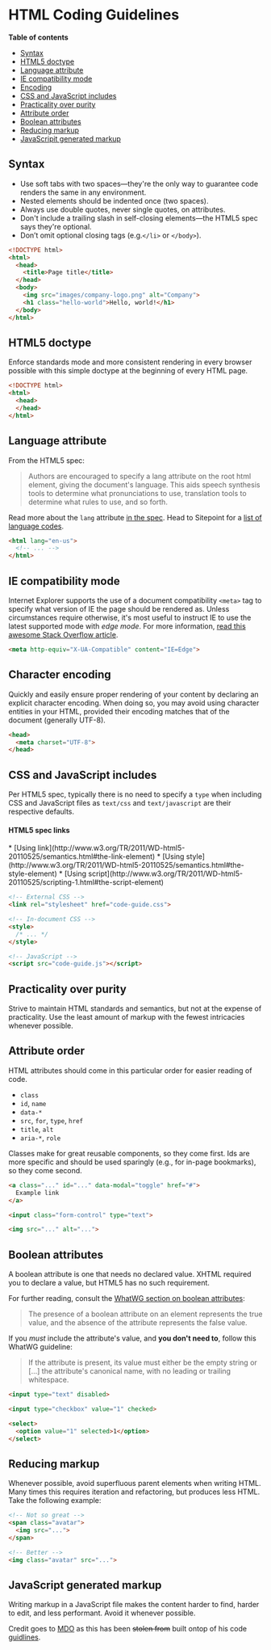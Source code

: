# HTML Coding Guidelines

**Table of contents**

* [Syntax](#html-syntax)
* [HTML5 doctype](#html-doctype)
* [Language attribute](#html-lang)
* [IE compatibility mode](#html-ie-compatibility-mode)
* [Encoding](#html-encoding)
* [CSS and JavaScript includes](#html-style-script)
* [Practicality over purity](#html-practicality-over-purity)
* [Attribute order](#html-attribute-order)
* [Boolean attributes](#html-boolean-attributes)
* [Reducing markup](#html-reducing-markup)
* [JavaScripit generated markup](#html-javascript-markup)


<a name="html-syntax"></a>
## Syntax
* Use soft tabs with two spaces—they're the only way to guarantee code renders the same in any environment.
* Nested elements should be indented once (two spaces).
* Always use double quotes, never single quotes, on attributes.
* Don't include a trailing slash in self-closing elements—the HTML5 spec says they're optional.
* Don’t omit optional closing tags (e.g.```</li>``` or ```</body>```).

```html
<!DOCTYPE html>
<html>
  <head>
    <title>Page title</title>
  </head>
  <body>
    <img src="images/company-logo.png" alt="Company">
    <h1 class="hello-world">Hello, world!</h1>
  </body>
</html>
```

<a name="html-doctype"></a>
## HTML5 doctype
Enforce standards mode and more consistent rendering in every browser possible with this simple doctype at the beginning of every HTML page.


```html
<!DOCTYPE html>
<html>
  <head>
  </head>
</html>
```

<a name="html-ie-compatibility-mode"></a>
## Language attribute
From the HTML5 spec:

> Authors are encouraged to specify a lang attribute on the root html element, giving the document's language. This aids speech synthesis tools to determine what pronunciations to use, translation tools to determine what rules to use, and so forth.

Read more about the ```lang``` attribute [in the spec](http://www.w3.org/html/wg/drafts/html/master/semantics.html#the-html-element).
Head to Sitepoint for a [list of language codes](http://reference.sitepoint.com/html/lang-codes).

```html
<html lang="en-us">
  <!-- ... -->
</html>
```

<a name="html-lang"></a>
## IE compatibility mode
Internet Explorer supports the use of a document compatibility ```<meta>``` tag to specify what version of IE the page should be rendered as. Unless circumstances require otherwise, it's most useful to instruct IE to use the latest supported mode with *edge mode*.
For more information, [read this awesome Stack Overflow article](http://stackoverflow.com/questions/6771258/whats-the-difference-if-meta-http-equiv-x-ua-compatible-content-ie-edge-e).

```html
<meta http-equiv="X-UA-Compatible" content="IE=Edge">
```

<a name="html-encoding"></a>
## Character encoding
Quickly and easily ensure proper rendering of your content by declaring an explicit character encoding. When doing so, you may avoid using character entities in your HTML, provided their encoding matches that of the document (generally UTF-8).

```html
<head>
  <meta charset="UTF-8">
</head>
```

<a name="html-style-script"></a>
## CSS and JavaScript includes
<p>Per HTML5 spec, typically there is no need to specify a <code>type</code> when including CSS and JavaScript files as <code>text/css</code> and <code>text/javascript</code> are their respective defaults.</p>
<h4>HTML5 spec links</h4>
* [Using link](http://www.w3.org/TR/2011/WD-html5-20110525/semantics.html#the-link-element)
* [Using style](http://www.w3.org/TR/2011/WD-html5-20110525/semantics.html#the-style-element)
* [Using script](http://www.w3.org/TR/2011/WD-html5-20110525/scripting-1.html#the-script-element)

```html
<!-- External CSS -->
<link rel="stylesheet" href="code-guide.css">

<!-- In-document CSS -->
<style>
  /* ... */
</style>

<!-- JavaScript -->
<script src="code-guide.js"></script>
```



<a name="html-practicality-over-purity"></a>
## Practicality over purity
Strive to maintain HTML standards and semantics, but not at the expense of practicality. Use the least amount of markup with the fewest intricacies whenever possible.

<a name="html-attribute-order"></a>
## Attribute order
HTML attributes should come in this particular order for easier reading of code.

* ```class```
* ```id```, ```name```
* ```data-*```
* ```src```, ```for```, ```type```, ```href```
* ```title```, ```alt```
* ```aria-*```, ```role```

Classes make for great reusable components, so they come first. Ids are more specific and should be used sparingly (e.g., for in-page bookmarks), so they come second.

```html
<a class="..." id="..." data-modal="toggle" href="#">
  Example link
</a>

<input class="form-control" type="text">

<img src="..." alt="...">
```

<a name="html-boolean-attributes"></a>
## Boolean attributes
A boolean attribute is one that needs no declared value. XHTML required you to declare a value, but HTML5 has no such requirement.

For further reading, consult the [WhatWG section on boolean attributes](http://www.whatwg.org/specs/web-apps/current-work/multipage/common-microsyntaxes.html#boolean-attributes):

> The presence of a boolean attribute on an element represents the true value, and the absence of the attribute represents the false value.

If you *must* include the attribute's value, and **you don't need to**, follow this WhatWG guideline:

> If the attribute is present, its value must either be the empty string or [...] the attribute's canonical name, with no leading or trailing whitespace.

```html
<input type="text" disabled>

<input type="checkbox" value="1" checked>

<select>
  <option value="1" selected>1</option>
</select>
```

<a name="html-reducing-markup"></a>
## Reducing markup
Whenever possible, avoid superfluous parent elements when writing HTML. Many times this requires iteration and refactoring, but produces less HTML. Take the following example:

```html
<!-- Not so great -->
<span class="avatar">
  <img src="...">
</span>

<!-- Better -->
<img class="avatar" src="...">
```

<a name="html-javascript-markup"></a>
## JavaScript generated markup
Writing markup in a JavaScript file makes the content harder to find, harder to edit, and less performant. Avoid it whenever possible.

Credit goes to [MDO](http://mdo.github.io/) as this has been ~~stolen from~~ built ontop of his code [guidlines](http://mdo.github.io/code-guide/).
